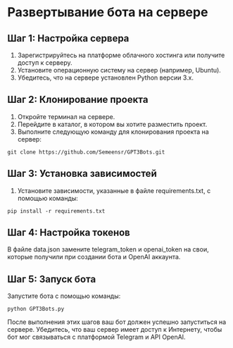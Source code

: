 </head>
<body>
  <h1>Развертывание бота на сервере</h1>
  
  <h2>Шаг 1: Настройка сервера</h2>
  <ol>
    <li>Зарегистрируйтесь на платформе облачного хостинга или получите доступ к серверу.</li>
    <li>Установите операционную систему на сервер (например, Ubuntu).</li>
    <li>Убедитесь, что на сервере установлен Python версии 3.x.</li>
  </ol>
  
  <h2>Шаг 2: Клонирование проекта</h2>
  <ol>
    <li>Откройте терминал на сервере.</li>
    <li>Перейдите в каталог, в котором вы хотите разместить проект.</li>
    <li>Выполните следующую команду для клонирования проекта на сервер:</li>
  </ol>
  <pre><code>git clone https://github.com/Semeensr/GPT3Bots.git</code></pre>
  
  <h2>Шаг 3: Установка зависимостей</h2>
  <ol>
    <li>Установите зависимости, указанные в файле requirements.txt, с помощью команды:</li>
  </ol>
  <pre><code>pip install -r requirements.txt</code></pre>
  
  <h2>Шаг 4: Настройка токенов</h2>
  <p>В файле data.json замените telegram_token и openai_token на свои, которые получили при создании бота и OpenAI аккаунта.</p>
  
  <h2>Шаг 5: Запуск бота</h2>
  <p>Запустите бота с помощью команды:</p>
  <pre><code>python GPT3Bots.py</code></pre>
  
  <p>После выполнения этих шагов ваш бот должен успешно запуститься на сервере. Убедитесь, что ваш сервер имеет доступ к Интернету, чтобы бот мог связываться с платформой Telegram и API OpenAI.</p>
</body>
</html>
